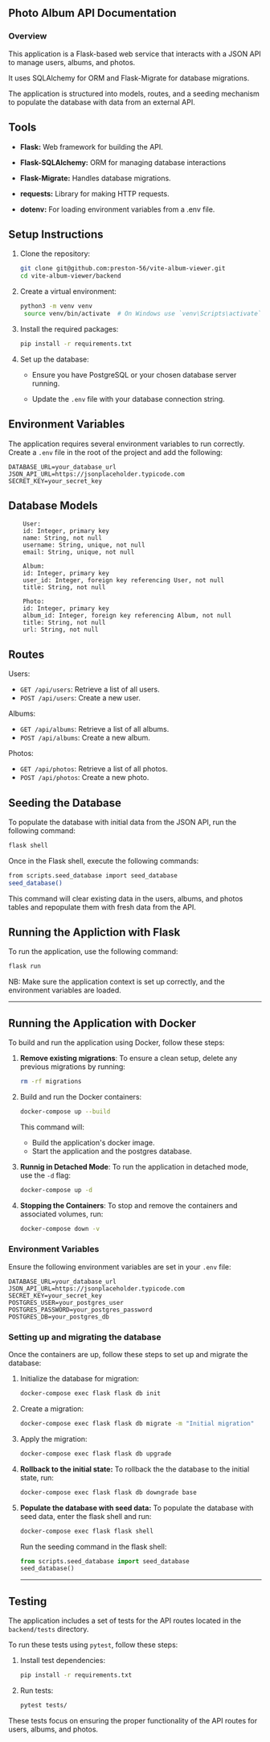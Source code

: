 ## Photo Album API Documentation

### Overview

This application is a Flask-based web service that interacts with a JSON API to manage users, albums, and photos. 

It uses SQLAlchemy for ORM and Flask-Migrate for database migrations. 

The application is structured into models, routes, and a seeding mechanism to populate the database with data from an external API.

## Tools 
- **Flask:** Web framework for building the API.
  
- **Flask-SQLAlchemy:** ORM for managing database interactions
  
- **Flask-Migrate:** Handles database migrations.
  
- **requests:** Library for making HTTP requests.
  
- **dotenv:** For loading environment variables from a .env file.
  
## Setup Instructions

1. Clone the repository:
   ```bash
   git clone git@github.com:preston-56/vite-album-viewer.git
   cd vite-album-viewer/backend
   ```

2. Create a virtual environment:
   ```bash
   python3 -m venv venv
    source venv/bin/activate  # On Windows use `venv\Scripts\activate`
   ```

3. Install the required packages:
   ```bash
   pip install -r requirements.txt
   ```

4. Set up the database:
   - Ensure you have PostgreSQL or your chosen database server running.
  
   - Update the `.env` file with your database connection string.

## Environment Variables
The application requires several environment variables to run correctly. Create a `.env` file in the root of the project and add the following:

```plaintext
DATABASE_URL=your_database_url
JSON_API_URL=https://jsonplaceholder.typicode.com
SECRET_KEY=your_secret_key
```

## Database Models

        User:
        id: Integer, primary key
        name: String, not null
        username: String, unique, not null
        email: String, unique, not null
        
        Album:
        id: Integer, primary key
        user_id: Integer, foreign key referencing User, not null
        title: String, not null

        Photo:
        id: Integer, primary key
        album_id: Integer, foreign key referencing Album, not null
        title: String, not null
        url: String, not null

## Routes 

Users:
- `GET /api/users`: Retrieve a list of all users.
- `POST /api/users`: Create a new user.

Albums:
- `GET /api/albums`: Retrieve a list of all albums.
- `POST /api/albums`: Create a new album.

Photos:
- `GET /api/photos`: Retrieve a list of all photos.
- `POST /api/photos`: Create a new photo.
  
## Seeding the Database
To populate the database with initial data from the JSON API, run the following command:

```bash
flask shell

```
Once in the Flask shell, execute the following commands:

```bash
from scripts.seed_database import seed_database
seed_database()
```
This command will clear existing data in the users, albums, and photos tables and repopulate them with fresh data from the API.

## Running the Appliction with Flask
To run the application, use the following command:

```bash
flask run
```
NB: Make sure the application context is set up correctly, and the environment variables are loaded.

---
## Running the Application with Docker

To build and run the application using Docker, follow these steps:

  1. **Remove existing migrations**: To ensure a clean setup, delete any previous migrations by running:
      ```bash
      rm -rf migrations
      ```
  2. Build and run the Docker containers:
     ```bash
     docker-compose up --build
     ```
      This command will:
      - Build the application's docker image.
      - Start the application and the postgres database.

  3. **Runnig in Detached Mode**: To run the application in detached mode, use the `-d` flag:
     ```bash
     docker-compose up -d
     ```
  4. **Stopping the Containers**: To stop and remove the containers and associated volumes, run:
     ```bash
     docker-compose down -v
     ```
### Environment Variables
Ensure the following environment variables are set in your `.env` file:
   ```plaintext
   DATABASE_URL=your_database_url
   JSON_API_URL=https://jsonplaceholder.typicode.com
   SECRET_KEY=your_secret_key
   POSTGRES_USER=your_postgres_user
   POSTGRES_PASSWORD=your_postgres_password
   POSTGRES_DB=your_postgres_db
   ```

### Setting up and migrating the database
Once the containers are up, follow these steps to set up and migrate the database:
  1. Initialize the database for migration:
     ```bash
     docker-compose exec flask flask db init
     ```
  2. Create a migration:
     ```bash
     docker-compose exec flask flask db migrate -m "Initial migration"
     ```
  3. Apply the migration:
     ```bash
     docker-compose exec flask flask db upgrade
     ```
  4. **Rollback to the initial state:** To rollback the the database to the initial state, run:
     ```bash
     docker-compose exec flask flask db downgrade base
     ```
  5. **Populate the database with seed data:** To populate the database with seed data, enter the flask shell and run:
     
     ```bash
     docker-compose exec flask flask shell
     ```
     Run the seeding command in the flask shell:
     ```python
     from scripts.seed_database import seed_database
     seed_database()
     ```
     ---

## Testing
The application includes a set of tests for the API routes located in the `backend/tests` directory. 

To run these tests using `pytest`, follow these steps:

1. Install test dependencies:
   ```bash
   pip install -r requirements.txt
   ```
2. Run tests:
   ```bash
   pytest tests/
   ```
These tests focus on ensuring the proper functionality of the API routes for users, albums, and photos.
